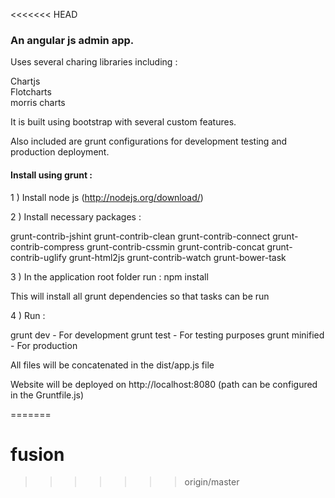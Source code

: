 <<<<<<< HEAD
<h3>An angular js admin app.</h3>

Uses several charing libraries including : 

Chartjs<br/>
Flotcharts<br/>
morris charts<br/>

It is built using bootstrap with several custom features.

Also included are grunt configurations for development testing and production deployment.

<h4>Install using grunt : </h4>

1 ) Install node js (http://nodejs.org/download/)

2 ) Install necessary packages :

grunt-contrib-jshint
grunt-contrib-clean
grunt-contrib-connect
grunt-contrib-compress
grunt-contrib-cssmin
grunt-contrib-concat
grunt-contrib-uglify
grunt-html2js
grunt-contrib-watch
grunt-bower-task


3 ) In the application root folder run : npm install

This will install all grunt dependencies so that tasks can be run

4 ) Run :

grunt dev - For development
grunt test - For testing purposes
grunt minified - For production

All files will be concatenated in the dist/app.js file

Website will be deployed on http://localhost:8080 (path can be configured in the Gruntfile.js)



=======
# fusion
>>>>>>> origin/master
